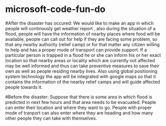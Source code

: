 # microsoft-code-fun-do
#After the disaster has occured:
We would like to make an app in which people will continously get weather report , also during the situation of a flood, people 
will have the information of nearby places where food will be available, people can call out for help if they are facing
some problem, so that any nearby authority (relief camp) or for that matter any citizen willing to help and has a proper mode
of transport can provide support. 
If a particular person is trapped in a flood he or she can inform his or her exact location so that nearby areas or locality
which are currently not affected may be well informed and thus can take preventive measures to save their own as well as people
residing nearby lives.
Also using global positioning system technology the app will be integrated with google maps so that it contains the
information of the nearby relief camps and will guide affected people towards it.

#Before the disaster:
Suppose that there is some area in which flood is predicted in next few hours and that area needs to be evacuated.
Peaple can enter their location and where they want to go. People with proper mode of tranport can also enter where they are heading and how many other people they can take with themselves.






